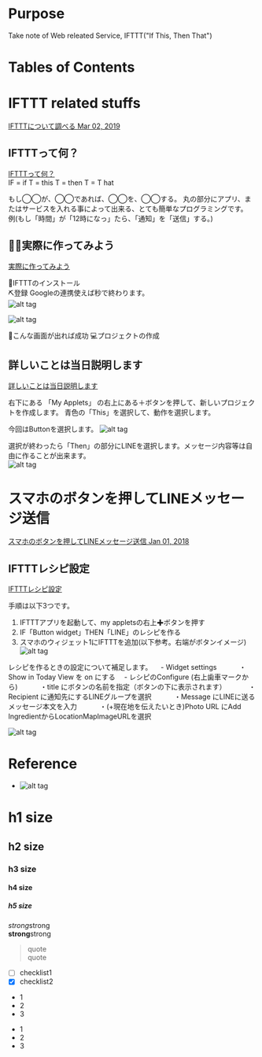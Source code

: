 # Purpose
Take note of Web releated Service, IFTTT("If This, Then That") 


# Tables of Contents  

# IFTTT related stuffs  
[IFTTTについて調べる Mar 02, 2019](https://qiita.com/bonk/items/f2a3ea14c05b1c34db05)  

## IFTTTって何？  
[IFTTTって何？](https://qiita.com/Satopppy/items/8046e70be5d2e4f15b96#ifttt%E3%81%A3%E3%81%A6%E4%BD%95)  
IF = if
T = this
T = then
T = T hat

もし◯◯が、◯◯であれば、◯◯を、◯◯する。
丸の部分にアプリ、またはサービスを入れる事によって出来る、とても簡単なプログラミングです。
例(もし「時間」が「12時になっ」たら、「通知」を「送信」する。)

## 👨‍💻実際に作ってみよう  
[実際に作ってみよう](https://qiita.com/Satopppy/items/8046e70be5d2e4f15b96)  

📲IFTTTのインストール  
⛏登録
Googleの連携使えば秒で終わります。  
![alt tag](https://qiita-user-contents.imgix.net/https%3A%2F%2Fwww.evernote.com%2Fl%2FAkTXB5mSqfJPRr5ivqLaM2oxQ7PLwDQQglYB%2Fimage.jpg?ixlib=rb-1.2.2&auto=compress%2Cformat&gif-q=60&w=1400&fit=max&s=f424653f0f5043aef6eefb34cc9c1d11)

![alt tag](https://qiita-user-contents.imgix.net/https%3A%2F%2Fwww.evernote.com%2Fl%2FAkQV6keGlEJDYZ7-0JpY2S5zxDH_El6SNE4B%2Fimage.jpg?ixlib=rb-1.2.2&auto=compress%2Cformat&gif-q=60&w=1400&fit=max&s=bef7c68da5cb9dab8eb217f092ebaea8)

👏こんな画面が出れば成功
💻プロジェクトの作成

## 詳しいことは当日説明します  
[詳しいことは当日説明します](https://qiita.com/Satopppy/items/8046e70be5d2e4f15b96#%E8%A9%B3%E3%81%97%E3%81%84%E3%81%93%E3%81%A8%E3%81%AF%E5%BD%93%E6%97%A5%E8%AA%AC%E6%98%8E%E3%81%97%E3%81%BE%E3%81%99)  

右下にある 「My Applets」 の右上にある＋ボタンを押して、新しいプロジェクトを作成します。
青色の「This」を選択して、動作を選択します。

今回はButtonを選択します。
![alt tag](https://qiita-user-contents.imgix.net/https%3A%2F%2Fqiita-image-store.s3.amazonaws.com%2F0%2F185109%2F0c766697-f671-0697-63ed-a559d23df7de.jpeg?ixlib=rb-1.2.2&auto=compress%2Cformat&gif-q=60&w=1400&fit=max&s=61285c294efc5d71d5420ce0c9e32450)

選択が終わったら「Then」の部分にLINEを選択します。メッセージ内容等は自由に作ることが出来ます。  
![alt tag](https://qiita-user-contents.imgix.net/https%3A%2F%2Fqiita-image-store.s3.amazonaws.com%2F0%2F185109%2F4797efc4-3db5-3f3f-dbe6-36a144acf599.png?ixlib=rb-1.2.2&auto=compress%2Cformat&gif-q=60&w=1400&fit=max&s=8a5ca4e84678880723cf2a1645b3a901)

# スマホのボタンを押してLINEメッセージ送信  
[スマホのボタンを押してLINEメッセージ送信 Jan 01, 2018](https://qiita.com/kg1/items/4d6e942e94b6498cff77)  
## IFTTTレシピ設定  
[IFTTTレシピ設定](https://qiita.com/kg1/items/4d6e942e94b6498cff77#ifttt%E3%83%AC%E3%82%B7%E3%83%94%E8%A8%AD%E5%AE%9A)

手順は以下3つです。
1. IFTTTアプリを起動して、my appletsの右上✚ボタンを押す
2. IF「Button widget」THEN「LINE」のレシピを作る
3. スマホのウィジェット1にIFTTTを追加(以下参考。右端がボタンイメージ)
![alt tag](https://qiita-user-contents.imgix.net/https%3A%2F%2Fqiita-image-store.s3.amazonaws.com%2F0%2F188272%2F1d183f95-5fd2-ad90-2ac2-05b01ee97d48.png?ixlib=rb-1.2.2&auto=compress%2Cformat&gif-q=60&w=1400&fit=max&s=b79be77d657580cea0ee5b6d40291ded)

レシピを作るときの設定について補足します。
　- Widget settings
　　　・Show in Today View を on にする
　- レシピのConfigure (右上歯車マークから)
　　　・title にボタンの名前を指定（ボタンの下に表示されます）
　　　・Recipient に通知先にするLINEグループを選択
　　　・Message にLINEに送るメッセージ本文を入力
　　　・(+現在地を伝えたいとき)Photo URL にAdd IngredientからLocationMapImageURLを選択

![alt tag](https://qiita-user-contents.imgix.net/https%3A%2F%2Fqiita-image-store.s3.amazonaws.com%2F0%2F188272%2Fed4fbcd1-e9ea-6d87-e7a2-ac026be65a0b.png?ixlib=rb-1.2.2&auto=compress%2Cformat&gif-q=60&s=0e6806012ca080af319beea16c545789)

# Reference


* []()
![alt tag]()

# h1 size

## h2 size

### h3 size

#### h4 size

##### h5 size

*strong*strong  
**strong**strong  

> quote  
> quote

- [ ] checklist1
- [x] checklist2

* 1
* 2
* 3

- 1
- 2
- 3
